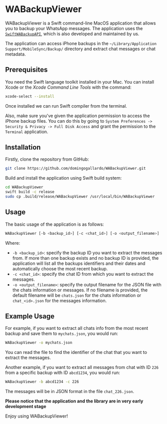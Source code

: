 # WABackupViewer

WABackupViewer is a Swift command-line MacOS application that allows you to backup your WhatsApp messages. The application uses the [`SwiftWABackupAPI`](https://github.com/domingogallardo/SwiftWABackupAPI), which is also developed and maintained by us.

The application can access iPhone backups in the `~/Library/Application Support/MobileSync/Backup/` directory and extract chat messages or chat metadata.

## Prerequisites

You need the Swift language toolkit installed in your Mac. You can install Xcode or the 
_Xcode Command Line Tools_ with the command:

```bash
xcode-select --install
```

Once installed we can run Swift compiler from the terminal.

Also, make sure you've given the application permission to access the iPhone backup files. 
You can do this by going to `System Preferences -> Security & Privacy -> Full Disk Access` 
and grant the permission to the `Terminal` application.

## Installation

Firstly, clone the repository from GitHub:

```bash
git clone https://github.com/domingogallardo/WABackupViewer.git
```

Build and install the application using Swift build system:

```bash
cd WABackupViewer
swift build -c release
sudo cp .build/release/WABackupViewer /usr/local/bin/WABackupViewer
```

## Usage

The basic usage of the application is as follows:

```bash
WABackupViewer [-b <backup_id>] [-c <chat_id>] [-o <output_filename>]
```

Where:

- `-b <backup_id>`: specify the backup ID you want to extract the messages from. If more than 
   one backup exists and no backup ID is provided, the application will list all the backups
   identifiers and their dates and automatically choose the most recent backup.
- `-c <chat_id>`: specify the chat ID from which you want to extract the messages.
- `-o <output_filename>`: specify the output filename for the JSON file with the chats information 
   or messages. If no filename is provided, the default filename will be `chats.json` for the chats 
   information or `chat_<id>.json` for the messages information.

## Example Usage

For example, if you want to extract all chats info from the most recent backup and save them to `mychats.json`, you would run:

```bash
WABackupViewer -o mychats.json
```

You can read the file to find the identifier of the chat that you want to extract the messages. 

Another example, if you want to extract all messages from chat with ID `226` from a specific backup 
with ID `abcd1234`, you would run:

```bash
WABackupViewer -b abcd1234 -c 226
```

The messages will be in JSON format in the file `chat_226.json`.

**Please notice that the application and the library are in very early development stage**

Enjoy using WABackupViewer!